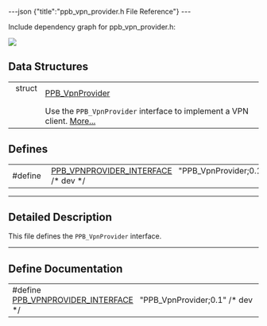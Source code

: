 ---json {"title":"ppb\_vpn\_provider.h File Reference"} ---

Include dependency graph for ppb\_vpn\_provider.h:

![](/docs/native-client/pepper_stable/c/ppb__vpn__provider_8h__incl.png)

Data Structures
---------------

<table><tbody><tr class="odd"><td style="text-align: right;">struct  </td><td><a href="/docs/native-client/pepper_stable/c/struct_p_p_b___vpn_provider__0__1/" class="el">PPB_VpnProvider</a></td></tr><tr class="even"><td style="text-align: right;"> </td><td>Use the <code>PPB_VpnProvider</code> interface to implement a VPN client. <a href="/docs/native-client/pepper_stable/c/struct_p_p_b___vpn_provider__0__1#details">More...</a><br />
</td></tr></tbody></table>

Defines
-------

<table><tbody><tr class="odd"><td style="text-align: right;">#define </td><td><a href="/docs/native-client/pepper_stable/c/ppb__vpn__provider_8h#adc236058517f438cdd43d61c8948de69" class="el">PPB_VPNPROVIDER_INTERFACE</a>   "PPB_VpnProvider;0.1" /* dev */</td></tr></tbody></table>

------------------------------------------------------------------------

<span id="details" class="anchor" style="margin: 0;"></span>

Detailed Description
--------------------

This file defines the `PPB_VpnProvider` interface.

------------------------------------------------------------------------

Define Documentation
--------------------

<span id="adc236058517f438cdd43d61c8948de69" class="anchor" style="margin: 0;"></span>

<table><tbody><tr class="odd"><td>#define <a href="/docs/native-client/pepper_stable/c/ppb__vpn__provider_8h#adc236058517f438cdd43d61c8948de69" class="el">PPB_VPNPROVIDER_INTERFACE</a>   "PPB_VpnProvider;0.1" /* dev */</td></tr></tbody></table>
